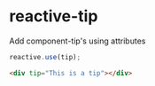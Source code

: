 # reactive-tip

Add component-tip's using attributes

```js
reactive.use(tip);
```

```html
<div tip="This is a tip"></div>
```